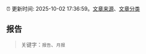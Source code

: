 :alarm_clock: 更新时间: 2025-10-02 17:36:59。[文章来源](/README.md)、[文章分类](/TAGS.md)

## 报告


> 关键字：`报告`、`月报`



